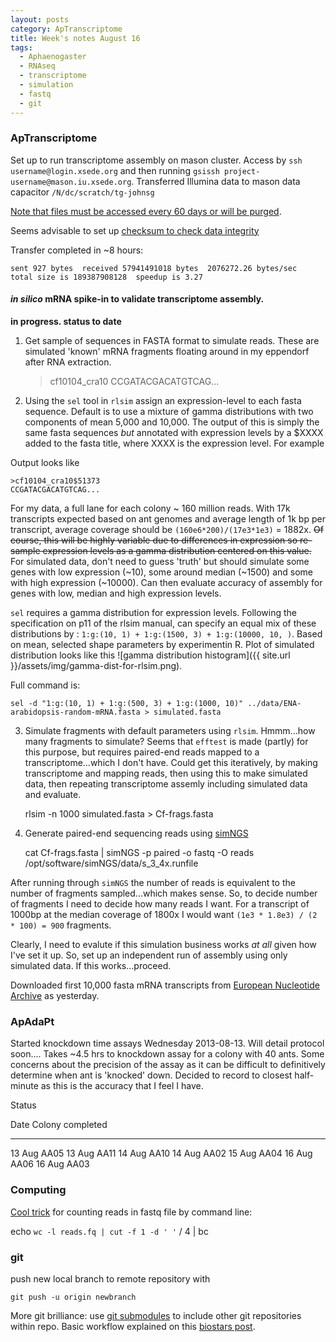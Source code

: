 ```yaml
---
layout: posts
category: ApTranscriptome
title: Week's notes August 16
tags:
  - Aphaenogaster
  - RNAseq
  - transcriptome
  - simulation
  - fastq
  - git
---
```


### ApTranscriptome

Set up to run transcriptome assembly on mason cluster. Access by `ssh username@login.xsede.org` and then running `gsissh project-username@mason.iu.xsede.org`. Transferred Illumina data to mason data capacitor `/N/dc/scratch/tg-johnsg`

[Note that files must be accessed every 60 days or will be purged](https://www.xsede.org/iu-mason).

Seems advisable to set up [checksum to check data integrity](https://www.xsede.org/web/guest/data-transfers)

Transfer completed in ~8 hours:

    sent 927 bytes  received 57941491018 bytes  2076272.26 bytes/sec
    total size is 189387908128  speedup is 3.27

#### *in silico* mRNA spike-in to validate transcriptome assembly.  

**in progress. status to date** 

1) Get sample of sequences in FASTA format to simulate reads. These are simulated 'known' mRNA fragments floating around in my eppendorf after RNA extraction.

    >cf10104_cra10
    CCGATACGACATGTCAG...

2) Using the `sel` tool in `rlsim` assign an expression-level to each fasta sequence. Default is to use a mixture of gamma distributions with two components of mean 5,000 and 10,000. The output of this is simply the same fasta sequences *but* annotated with expression levels by a $XXXX added to the fasta title, where XXXX is the expression level. For example
    
Output looks like

	>cf10104_cra10$51373
    CCGATACGACATGTCAG...

For my data, a full lane for each colony ~ 160 million reads. With 17k transcripts expected based on ant genomes and average length of 1k bp per transcript, average coverage should be `(160e6*200)/(17e3*1e3)` = 1882x. ~~Of course, this will be highly variable due to differences in expression so re-sample expression levels as a gamma distribution centered on this value.~~ For simulated data, don't need to guess 'truth' but should simulate some genes with low expression (~10), some around median (~1500) and some with high expression (~10000). Can then evaluate accuracy of assembly for genes with low, median and high expression levels.

`sel` requires a gamma distribution for expression levels. Following the specification on p11 of the rlsim manual, can specify an equal mix of these distributions by : `1:g:(10, 1) + 1:g:(1500, 3) + 1:g:(10000, 10, )`. Based on mean, selected shape parameters by experimentin R. Plot of simulated distribution looks like this ![gamma distribution histogram]({{ site.url }}/assets/img/gamma-dist-for-rlsim.png).

Full command is:

    sel -d "1:g:(10, 1) + 1:g:(500, 3) + 1:g:(1000, 10)" ../data/ENA-arabidopsis-random-mRNA.fasta > simulated.fasta


3) Simulate fragments with default parameters using `rlsim`. Hmmm...how many fragments to simulate? Seems that `efftest` is made (partly) for this purpose, but requires paired-end reads mapped to a transcriptome...which I don't have. Could get this iteratively, by making transcriptome and mapping reads, then using this to make simulated data, then repeating transcriptome assemly including simulated data and evaluate.

    rlsim -n 1000 simulated.fasta > Cf-frags.fasta

4) Generate paired-end sequencing reads using [simNGS](http://www.ebi.ac.uk/goldman-srv/simNGS/)

    cat Cf-frags.fasta | simNGS -p paired -o fastq -O reads /opt/software/simNGS/data/s_3_4x.runfile 


After running through `simNGS` the number of reads is equivalent to the number of fragments sampled...which makes sense. So, to decide number of fragments I need to decide how many reads I want. For a transcript of 1000bp at the median coverage of 1800x I would want `(1e3 * 1.8e3) / (2 * 100) = 900` fragments. 

Clearly, I need to evalute if this simulation business works *at all* given how I've set it up. So, set up an independent run of assembly using only simulated data. If this works...proceed.

Downloaded first 10,000 fasta mRNA transcripts from [European Nucleotide Archive](http://www.ebi.ac.uk/ena/home) as yesterday. 


### ApAdaPt

Started knockdown time assays Wednesday 2013-08-13. Will detail protocol soon.... Takes ~4.5 hrs to knockdown assay for a colony with 40 ants. Some concerns about the precision of the assay as it can be difficult to definitively determine when ant is 'knocked' down. Decided to record to closest half-minute as this is the accuracy that I feel I have.

Status

Date         Colony completed
--------   ------------------
13 Aug        AA05
13 Aug        AA11
14 Aug        AA10
14 Aug        AA02
15 Aug        AA04
16 Aug        AA06
16 Aug        AA03


### Computing

[Cool trick](https://cartwrightlab.wikispaces.com/Getting+Started+With+Your+Data) for counting reads in fastq file by command line:

 echo `wc -l reads.fq | cut -f 1 -d ' '` / 4 | bc

### git

push new local branch to remote repository with

    git push -u origin newbranch

More git brilliance: use [git submodules](http://git-scm.com/book/en/Git-Tools-Submodules) to include other git repositories within repo. Basic workflow explained on this [biostars post](http://www.biostars.org/p/78858/#78869).


